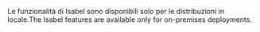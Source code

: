 <span data-ttu-id="59792-101">Le funzionalità di Isabel sono disponibili solo per le distribuzioni in locale.</span><span class="sxs-lookup"><span data-stu-id="59792-101">The Isabel features are available only for on-premises deployments.</span></span>